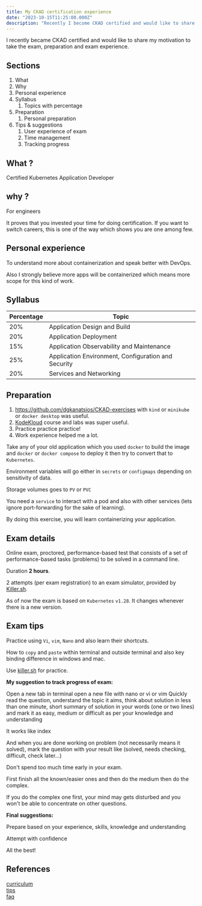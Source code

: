 ```yaml
---
title: My CKAD certification experience
date: "2023-10-15T11:25:00.000Z"
description: "Recently I become CKAD certified and would like to share my experience"
---
```


I recently became CKAD certified and would like to share my motivation to take the exam, preparation and exam experience.

## Sections

1. What
2. Why
3. Personal experience
4. Syllabus
   1. Topics with percentage
5. Preparation
   1. Personal preparation
6. Tips & suggestions
   1. User experience of exam
   2. Time management
   3. Tracking progress

## What ?

Certified Kubernetes Application Developer

## why ?

For engineers

It proves that you invested your time for doing certification.
If you want to switch careers, this is one of the way which shows you are one among few.

## Personal experience

To understand more about containerization and speak better with DevOps.

Also I strongly believe more apps will be containerized which means more scope for this kind of work.

## Syllabus

| Percentage | Topic                                               |
| ---------- | --------------------------------------------------- |
| 20%        | Application Design and Build                        |
| 20%        | Application Deployment                              |
| 15%        | Application Observability and Maintenance           |
| 25%        | Application Environment, Configuration and Security |
| 20%        | Services and Networking                             |

## Preparation

1. https://github.com/dgkanatsios/CKAD-exercises with `kind` or `minikube` or `docker desktop` was useful.
2. [KodeKloud](https://kodekloud.com/courses/certified-kubernetes-application-developer-ckad/) course and labs was super useful.
3. Practice practice practice!
4. Work experience helped me a lot.

Take any of your old application which you used `docker` to build the image and `docker` or `docker compose` to deploy it then try to convert that to `Kubernetes`.

Environment variables will go either in `secrets` or `configmaps` depending on sensitivity of data.

Storage volumes goes to `PV` or `PVC`

You need a `service` to interact with a pod and also with other services (lets ignore port-forwarding for the sake of learning).

By doing this exercise, you will learn containerizing your application.

## Exam details

Online exam, proctored, performance-based test that consists of a set of performance-based tasks (problems) to be solved in a command line.

Duration **2 hours**.

2 attempts (per exam registration) to an exam simulator, provided by [Killer.sh](killer.sh).

As of now the exam is based on `Kubernetes` `v1.28`. It changes whenever there is a new version.

## Exam tips

Practice using `Vi`, `vim`, `Nano` and also learn their shortcuts.

How to `copy` and `paste` within terminal and outside terminal and also key binding difference in windows and mac.

Use [killer.sh](killer.sh) for practice.

**My suggestion to track progress of exam:**

Open a new tab in terminal
open a new file with nano or vi or vim
Quickly read the question, understand the topic it aims, think about solution in less than one minute, short summary of solution in your words (one or two lines) and mark it as easy, medium or difficult as per your knowledge and understanding

It works like index

And when you are done working on problem (not necessarily means it solved), mark the question with your result like (solved, needs checking, difficult, check later...)

Don't spend too much time early in your exam.

First finish all the known/easier ones and then do the medium then do the complex.

If you do the complex one first, your mind may gets disturbed and you won't be able to concentrate on other questions.

**Final suggestions:**

Prepare based on your experience, skills, knowledge and understanding

Attempt with confidence

All the best!

## References

[curriculum](https://github.com/cncf/curriculum)  
[tips](https://docs.linuxfoundation.org/tc-docs/certification/tips-cka-and-ckad)  
[faq](https://docs.linuxfoundation.org/tc-docs/certification/faq-cka-ckad-cks)
